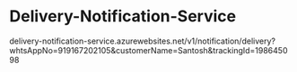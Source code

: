 # Delivery-Notification-Service
delivery-notification-service.azurewebsites.net/v1/notification/delivery?whtsAppNo=919167202105&customerName=Santosh&trackingId=198645098
